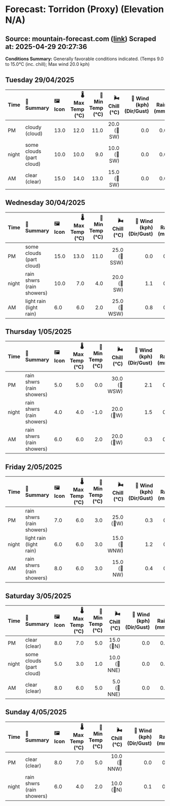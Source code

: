 # Forecast: Torridon (Proxy) (Elevation N/A)
**Source:** mountain-forecast.com ([link](https://www.mountain-forecast.com/peaks/Beinn-Eighe/forecasts/500))
**Scraped at:** 2025-04-29 20:27:36
---

**Conditions Summary:** Generally favorable conditions indicated. (Temps 9.0 to 15.0°C (inc. chill); Max wind 20.0 kph)

## Tuesday 29/04/2025
| **Time** | **📝 Summary** | **🖼️ Icon** | **🌡️ Max Temp (°C)** | **🥶 Min Temp (°C)** | **🌬️ Chill (°C)** | **💨 Wind (kph) (Dir/Gust)** | **💧 Rain (mm)** | **❄️ Snow (cm)** | **☁️ Cloud Base (m)** | **🧊 Freezing Lvl (m)** |
|:------- |:------- |:----- |--------------: |-------------: |-----------: |---------------------: |---------: |----------: |---------------: |----------------: |
| PM      | cloudy<br><span class="icon-desc">(cloud)</span> | 13.0 | 12.0 | 11.0 | 20.0<br>(🧭SW) | 0.0 | 0.0 | 5900 | 2450 |
| night   | some clouds<br><span class="icon-desc">(part cloud)</span> | 10.0 | 10.0 | 9.0 | 10.0<br>(🧭SW) | 0.0 | 0.0 | 5850 | 2600 |
| AM      | clear<br><span class="icon-desc">(clear)</span> | 15.0 | 14.0 | 13.0 | 15.0<br>(🧭SW) | 0.0 | 0.0 | 6400 | 2550 |

## Wednesday 30/04/2025
| **Time** | **📝 Summary** | **🖼️ Icon** | **🌡️ Max Temp (°C)** | **🥶 Min Temp (°C)** | **🌬️ Chill (°C)** | **💨 Wind (kph) (Dir/Gust)** | **💧 Rain (mm)** | **❄️ Snow (cm)** | **☁️ Cloud Base (m)** | **🧊 Freezing Lvl (m)** |
|:------- |:------- |:----- |--------------: |-------------: |-----------: |---------------------: |---------: |----------: |---------------: |----------------: |
| PM      | some clouds<br><span class="icon-desc">(part cloud)</span> | 15.0 | 13.0 | 11.0 | 25.0<br>(🧭SSW) | 0.0 | 0.0 | 6050 | 2450 |
| night   | rain shwrs<br><span class="icon-desc">(rain showers)</span> | 10.0 | 7.0 | 4.0 | 20.0<br>(🧭SW) | 1.1 | 0.0 | 650 | 2200 |
| AM      | light rain<br><span class="icon-desc">(light rain)</span> | 6.0 | 6.0 | 2.0 | 25.0<br>(🧭WSW) | 0.8 | 0.0 | 400 | 1200 |

## Thursday 1/05/2025
| **Time** | **📝 Summary** | **🖼️ Icon** | **🌡️ Max Temp (°C)** | **🥶 Min Temp (°C)** | **🌬️ Chill (°C)** | **💨 Wind (kph) (Dir/Gust)** | **💧 Rain (mm)** | **❄️ Snow (cm)** | **☁️ Cloud Base (m)** | **🧊 Freezing Lvl (m)** |
|:------- |:------- |:----- |--------------: |-------------: |-----------: |---------------------: |---------: |----------: |---------------: |----------------: |
| PM      | rain shwrs<br><span class="icon-desc">(rain showers)</span> | 5.0 | 5.0 | 0.0 | 30.0<br>(🧭WSW) | 2.1 | 0.0 | 250 | 1200 |
| night   | rain shwrs<br><span class="icon-desc">(rain showers)</span> | 4.0 | 4.0 | -1.0 | 20.0<br>(🧭W) | 1.5 | 0.0 | 450 | 1100 |
| AM      | rain shwrs<br><span class="icon-desc">(rain showers)</span> | 6.0 | 6.0 | 2.0 | 20.0<br>(🧭W) | 0.3 | 0.0 | 350 | 1200 |

## Friday 2/05/2025
| **Time** | **📝 Summary** | **🖼️ Icon** | **🌡️ Max Temp (°C)** | **🥶 Min Temp (°C)** | **🌬️ Chill (°C)** | **💨 Wind (kph) (Dir/Gust)** | **💧 Rain (mm)** | **❄️ Snow (cm)** | **☁️ Cloud Base (m)** | **🧊 Freezing Lvl (m)** |
|:------- |:------- |:----- |--------------: |-------------: |-----------: |---------------------: |---------: |----------: |---------------: |----------------: |
| PM      | rain shwrs<br><span class="icon-desc">(rain showers)</span> | 7.0 | 6.0 | 3.0 | 25.0<br>(🧭W) | 0.3 | 0.0 | 700 | 1300 |
| night   | light rain<br><span class="icon-desc">(light rain)</span> | 6.0 | 6.0 | 3.0 | 15.0<br>(🧭WNW) | 1.2 | 0.0 | 450 | 1950 |
| AM      | rain shwrs<br><span class="icon-desc">(rain showers)</span> | 8.0 | 6.0 | 3.0 | 15.0<br>(🧭NW) | 0.4 | 0.0 | 300 | 1350 |

## Saturday 3/05/2025
| **Time** | **📝 Summary** | **🖼️ Icon** | **🌡️ Max Temp (°C)** | **🥶 Min Temp (°C)** | **🌬️ Chill (°C)** | **💨 Wind (kph) (Dir/Gust)** | **💧 Rain (mm)** | **❄️ Snow (cm)** | **☁️ Cloud Base (m)** | **🧊 Freezing Lvl (m)** |
|:------- |:------- |:----- |--------------: |-------------: |-----------: |---------------------: |---------: |----------: |---------------: |----------------: |
| PM      | clear<br><span class="icon-desc">(clear)</span> | 8.0 | 7.0 | 5.0 | 15.0<br>(🧭N) | 0.0 | 0.0 | 850 | 1450 |
| night   | some clouds<br><span class="icon-desc">(part cloud)</span> | 5.0 | 3.0 | 1.0 | 10.0<br>(🧭NNE) | 0.0 | 0.0 | - | 1800 |
| AM      | clear<br><span class="icon-desc">(clear)</span> | 8.0 | 6.0 | 5.0 | 5.0<br>(🧭NNE) | 0.0 | 0.0 | 650 | 1600 |

## Sunday 4/05/2025
| **Time** | **📝 Summary** | **🖼️ Icon** | **🌡️ Max Temp (°C)** | **🥶 Min Temp (°C)** | **🌬️ Chill (°C)** | **💨 Wind (kph) (Dir/Gust)** | **💧 Rain (mm)** | **❄️ Snow (cm)** | **☁️ Cloud Base (m)** | **🧊 Freezing Lvl (m)** |
|:------- |:------- |:----- |--------------: |-------------: |-----------: |---------------------: |---------: |----------: |---------------: |----------------: |
| PM      | clear<br><span class="icon-desc">(clear)</span> | 8.0 | 7.0 | 5.0 | 10.0<br>(🧭NNW) | 0.0 | 0.0 | 850 | 1650 |
| night   | rain shwrs<br><span class="icon-desc">(rain showers)</span> | 6.0 | 4.0 | 2.0 | 10.0<br>(🧭N) | 0.1 | 0.0 | 1000 | 1700 |